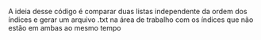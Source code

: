 A ideia desse código é comparar duas listas independente da ordem dos índices e gerar um arquivo .txt na área de trabalho com os índices que não estão em ambas ao mesmo tempo
